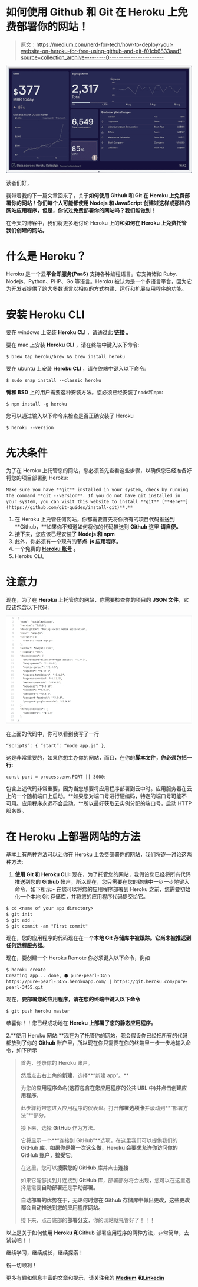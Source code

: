 # 如何使用 Github 和 Git 在 Heroku 上免费部署你的网站！

> 原文：<https://medium.com/nerd-for-tech/how-to-deploy-your-website-on-heroku-for-free-using-github-and-git-f01cb6833aad?source=collection_archive---------0----------------------->

![](img/00ae1f2ad5073937ce4dcad3f506f5d3.png)

读者们好，

我带着我的下一篇文章回来了，关于**如何使用 Github 和 Git 在 Heroku 上免费部署你的网站！**你们每个人可能都使用 Nodejs 和 JavaScript 创建过这样或那样的网站应用程序，但是，你试过免费部署你的网站**吗？我们能做到！**

在今天的博客中，我们将更多地讨论 Heroku 上的**和如何在 Heroku 上免费托管我们创建的网站。**

# 什么是 Heroku？

Heroku 是一个云**平台即服务(PaaS)** 支持各种编程语言。它支持诸如 Ruby、Nodejs、Python、PHP、Go 等语言。Heroku 被认为是一个多语言平台，因为它为开发者提供了跨大多数语言以相似的方式构建、运行和扩展应用程序的功能。

# 安装 Heroku CLI

要在 windows 上安装 **Heroku CLI** ，请通过此 [**链接**](https://www.geeksforgeeks.org/introduction-and-installation-of-heroku-cli-on-windows-machine/) **。**

要在 mac 上安装 **Heroku CLI** ，请在终端中键入以下命令:

```
$ brew tap heroku/brew && brew install heroku
```

要在 ubuntu 上安装 **Heroku CLI** ，请在终端中键入以下命令:

```
$ sudo snap install --classic heroku
```

**臂和 BSD** 上的用户需要这种安装方法。您必须已经安装了`node`和`npm`:

```
$ npm install -g heroku
```

您可以通过输入以下命令来检查是否正确安装了 Heroku

```
$ heroku --version
```

# 先决条件

为了在 Heroku 上托管您的网站，您必须首先查看这些步骤，以确保您已经准备好将您的项目部署到 Heroku:

```
Make sure you have **git** installed in your system, check by running the command **git --version**. If you do not have git installed in your system, you can visit this website to install **git** [**Here**](https://github.com/git-guides/install-git)**.**
```

1.  在 Heroku 上托管任何网站，你都需要首先将你所有的项目代码推送到 **Github，**如果你不知道如何将你的代码推送到 **Github** 这里 **请自便。**
2.  接下来，您应该已经安装了 **Nodejs 和 npm**
3.  此外，你必须有一个现有的**节点. js 应用程序。**
4.  一个免费的 [**Heroku 账号**](https://signup.heroku.com/signup/dc) **。**
5.  Heroku CLI。

# 注意力

现在，为了在 **Heroku** 上托管你的网站，你需要检查你的项目的 **JSON 文件**，它应该包含以下代码:

![](img/6da5f284547c5b6c9854d2c50a94adb3.png)

在上面的代码中，你可以看到我写了一行

```
“scripts”: { “start”: “node app.js” },
```

这是非常重要的，如果你想主办你的网站，而且，在你的**脚本文件，你必须包括一行:**

```
const port = process.env.PORT || 3000;
```

包含上述代码非常重要，因为当您想要将应用程序部署到云中时。应用服务器在云上的一个随机端口上启动。**如果您对端口号进行硬编码，特定的端口号可能不可用。应用程序永远不会启动。**所以最好获取云实例分配的端口号，启动 HTTP 服务器。

# 在 Heroku 上部署网站的方法

基本上有两种方法可以让你在 Heroku 上免费部署你的网站，我们将逐一讨论这两种方法:

1.  **使用 Git 和 Heroku CLI:** 现在，为了托管您的网站，我假设您已经将所有代码推送到您的 **Github** 帐户，所以现在，您只需要在您的终端中一步一步地键入命令，如下所示:-
    在您可以将您的应用程序部署到 Heroku 之前，您需要初始化一个本地 Git 存储库，并将您的应用程序代码提交给它。

```
$ cd <name of your app directory>
$ git init
$ git add .
$ git commit -am "First commit"
```

现在，您的应用程序的代码现在在一个**本地 Git 存储库中被跟踪。它尚未被推送到任何远程服务器。**

现在，要创建一个 Heroku Remote 你必须键入以下命令，例如

```
$ heroku create
Creating app... done, ⬢ pure-pearl-3455
https://pure-pearl-3455.herokuapp.com/ | https://git.heroku.com/pure-pearl-3455.git
```

现在，**要部署您的应用程序，请在您的终端中键入以下命令**

```
$ git push heroku master
```

恭喜你！！您已经成功地在 **Heroku 上部署了您的静态应用程序。**

2.**使用 Heroku 网站:**现在为了托管你的网站，我会假设你已经把所有的代码都放到了你的 **Github** 账户里，所以现在你只需要在你的终端里一步一步地输入命令，如下所示

> 首先，登录你的 Heroku 账户。
> 
> 然后点击右上角的**新建**，选择**“新建 app”。**
> 
> 为您的**应用程序命名(这将包含在您应用程序的公共 URL 中)**并点击**创建应用程序**。
> 
> 此步骤将带您进入应用程序的仪表盘。打开**部署选项卡**并滚动到**“部署方法”**部分。
> 
> 接下来，选择 **GitHub** 作为方法。
> 
> 它将显示一个**“连接到 GitHub”**选项，在这里我们可以提供我们的 **GitHub 库**。**如果你是第一次这么做，Heroku 会要求允许你访问你的 GitHub 账户，接受它。**
> 
> 在这里，您可以**搜索您的 GitHub 库**并点击**连接**
> 
> 如果它能够找到并连接到 **GitHub 库**，部署部分将会出现，您可以在这里选择是需要**自动部署**还是**手动部署。**
> 
> **自动部署的优势在于，无论何时您在 Github 存储库中做出更改，这些更改都会自动推送到您的应用程序网站。**
> 
> 接下来，点击底部的**部署分支**，你的网站就托管好了！！！

以上是关于如何使用 **Heroku 和**Github 部署应用程序的两种方法，非常简单，去试试吧！！

继续学习，继续成长，继续探索！

祝一切顺利！

更多有趣和信息丰富的文章和提示，请关注我的 [**Medium**](https://swapnilkant11.medium.com/) **和**[**Linkedin**](https://www.linkedin.com/in/swapnil-kant-279a3b148/)